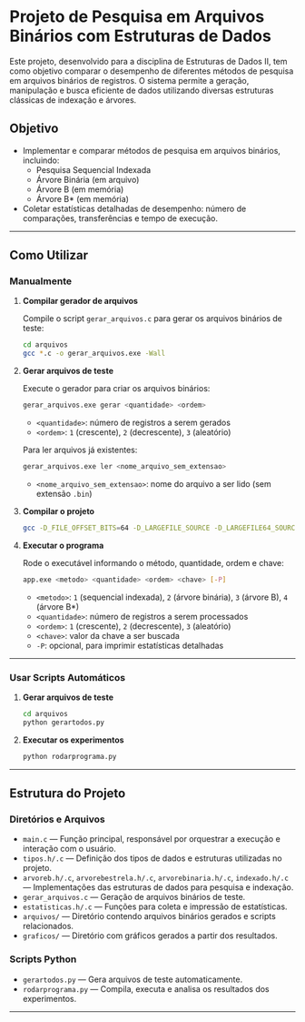 # Projeto de Pesquisa em Arquivos Binários com Estruturas de Dados

Este projeto, desenvolvido para a disciplina de Estruturas de Dados II, tem como objetivo comparar o desempenho de diferentes métodos de pesquisa em arquivos binários de registros. O sistema permite a geração, manipulação e busca eficiente de dados utilizando diversas estruturas clássicas de indexação e árvores.

<!-- ---

## Sumário

- [Objetivo](#objetivo)
- [Como Utilizar](#como-utilizar)
  - [Manual](#manualmente)
  - [Scripts Automáticos](#usar-scripts-automáticos)
- [Funcionalidades](#funcionalidades)
- [Estrutura do Projeto](#estrutura-do-projeto)
  - [Diretórios e Arquivos](#diretórios-e-arquivos)
  - [Scripts Python](#scripts-python)

--- -->

## Objetivo

- Implementar e comparar métodos de pesquisa em arquivos binários, incluindo:
  - Pesquisa Sequencial Indexada
  - Árvore Binária (em arquivo)
  - Árvore B (em memória)
  - Árvore B\* (em memória)
- Coletar estatísticas detalhadas de desempenho: número de comparações, transferências e tempo de execução.

---

## Como Utilizar

### Manualmente

1. **Compilar gerador de arquivos**

   Compile o script `gerar_arquivos.c` para gerar os arquivos binários de teste:

   ```bash
   cd arquivos
   gcc *.c -o gerar_arquivos.exe -Wall
   ```

2. **Gerar arquivos de teste**

   Execute o gerador para criar os arquivos binários:

   ```bash
   gerar_arquivos.exe gerar <quantidade> <ordem>
   ```

   - `<quantidade>`: número de registros a serem gerados
   - `<ordem>`: `1` (crescente), `2` (decrescente), `3` (aleatório)

   Para ler arquivos já existentes:

   ```bash
   gerar_arquivos.exe ler <nome_arquivo_sem_extensao>
   ```

   - `<nome_arquivo_sem_extensao>`: nome do arquivo a ser lido (sem extensão `.bin`)

3. **Compilar o projeto**

   ```bash
   gcc -D_FILE_OFFSET_BITS=64 -D_LARGEFILE_SOURCE -D_LARGEFILE64_SOURCE -m64 *.c -o app.exe -Wall
   ```

4. **Executar o programa**

   Rode o executável informando o método, quantidade, ordem e chave:

   ```bash
   app.exe <metodo> <quantidade> <ordem> <chave> [-P]
   ```

   - `<metodo>`: `1` (sequencial indexada), `2` (árvore binária), `3` (árvore B), `4` (árvore B\*)
   - `<quantidade>`: número de registros a serem processados
   - `<ordem>`: `1` (crescente), `2` (decrescente), `3` (aleatório)
   - `<chave>`: valor da chave a ser buscada
   - `-P`: opcional, para imprimir estatísticas detalhadas

---

### Usar Scripts Automáticos

1. **Gerar arquivos de teste**

   ```bash
   cd arquivos
   python gerartodos.py
   ```

2. **Executar os experimentos**

   ```bash
   python rodarprograma.py
   ```

---

<!--
## Funcionalidades

- Geração de arquivos binários com registros em diferentes ordens (ordenado, reverso, aleatório).
- Construção e manipulação de estruturas de dados (índices, árvores binárias, árvores B e B\*).
- Busca por chave com coleta de estatísticas detalhadas (comparações, transferências, tempo).
- Scripts Python para automação da geração de arquivos, execução dos testes e análise dos resultados com gráficos e tabelas.

--- -->

## Estrutura do Projeto

### Diretórios e Arquivos

- `main.c` — Função principal, responsável por orquestrar a execução e interação com o usuário.
- `tipos.h/.c` — Definição dos tipos de dados e estruturas utilizadas no projeto.
- `arvoreb.h/.c`, `arvorebestrela.h/.c`, `arvorebinaria.h/.c`, `indexado.h/.c` — Implementações das estruturas de dados para pesquisa e indexação.
- `gerar_arquivos.c` — Geração de arquivos binários de teste.
- `estatisticas.h/.c` — Funções para coleta e impressão de estatísticas.
- `arquivos/` — Diretório contendo arquivos binários gerados e scripts relacionados.
- `graficos/` — Diretório com gráficos gerados a partir dos resultados.

### Scripts Python

- `gerartodos.py` — Gera arquivos de teste automaticamente.
- `rodarprograma.py` — Compila, executa e analisa os resultados dos experimentos.

---
